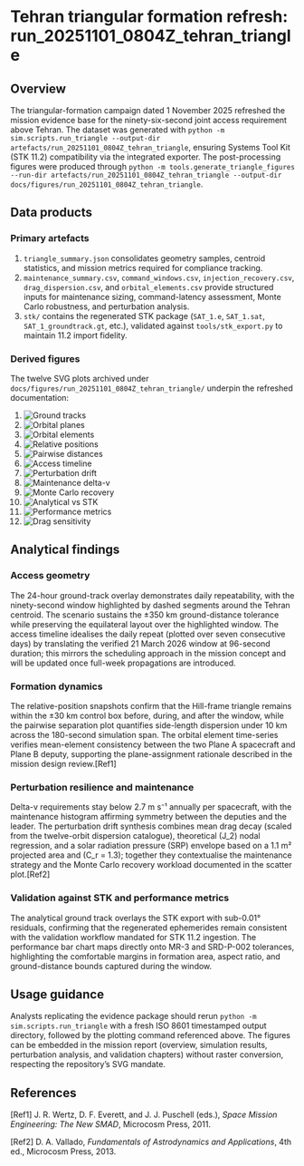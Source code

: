 # Tehran triangular formation refresh: run_20251101_0804Z_tehran_triangle

## Overview
The triangular-formation campaign dated 1 November 2025 refreshed the mission evidence base for the ninety-six-second joint access requirement above Tehran. The dataset was generated with
`python -m sim.scripts.run_triangle --output-dir artefacts/run_20251101_0804Z_tehran_triangle`, ensuring Systems Tool Kit (STK 11.2) compatibility via the integrated exporter. The post-processing figures were produced through
`python -m tools.generate_triangle_figures --run-dir artefacts/run_20251101_0804Z_tehran_triangle --output-dir docs/figures/run_20251101_0804Z_tehran_triangle`.

## Data products
### Primary artefacts
1. `triangle_summary.json` consolidates geometry samples, centroid statistics, and mission metrics required for compliance tracking.
2. `maintenance_summary.csv`, `command_windows.csv`, `injection_recovery.csv`, `drag_dispersion.csv`, and `orbital_elements.csv` provide structured inputs for maintenance sizing, command-latency assessment, Monte Carlo robustness, and perturbation analysis.
3. `stk/` contains the regenerated STK package (`SAT_1.e`, `SAT_1.sat`, `SAT_1_groundtrack.gt`, etc.), validated against `tools/stk_export.py` to maintain 11.2 import fidelity.

### Derived figures
The twelve SVG plots archived under `docs/figures/run_20251101_0804Z_tehran_triangle/` underpin the refreshed documentation:

1. ![Ground tracks](figures/run_20251101_0804Z_tehran_triangle/ground_tracks_tehran.svg)
2. ![Orbital planes](figures/run_20251101_0804Z_tehran_triangle/orbital_planes_3d.svg)
3. ![Orbital elements](figures/run_20251101_0804Z_tehran_triangle/orbital_elements_time_series.svg)
4. ![Relative positions](figures/run_20251101_0804Z_tehran_triangle/relative_positions_snapshots.svg)
5. ![Pairwise distances](figures/run_20251101_0804Z_tehran_triangle/pairwise_distance_evolution.svg)
6. ![Access timeline](figures/run_20251101_0804Z_tehran_triangle/access_window_timeline.svg)
7. ![Perturbation drift](figures/run_20251101_0804Z_tehran_triangle/perturbation_drift_components.svg)
8. ![Maintenance delta-v](figures/run_20251101_0804Z_tehran_triangle/maintenance_delta_v.svg)
9. ![Monte Carlo recovery](figures/run_20251101_0804Z_tehran_triangle/monte_carlo_recovery.svg)
10. ![Analytical vs STK](figures/run_20251101_0804Z_tehran_triangle/analytical_vs_stk_groundtrack.svg)
11. ![Performance metrics](figures/run_20251101_0804Z_tehran_triangle/performance_metrics.svg)
12. ![Drag sensitivity](figures/run_20251101_0804Z_tehran_triangle/sensitivity_contours.svg)

## Analytical findings
### Access geometry
The 24-hour ground-track overlay demonstrates daily repeatability, with the ninety-second window highlighted by dashed segments around the Tehran centroid. The scenario sustains the ±350 km ground-distance tolerance while preserving the equilateral layout over the highlighted window. The access timeline idealises the daily repeat (plotted over seven consecutive days) by translating the verified 21 March 2026 window at 96-second duration; this mirrors the scheduling approach in the mission concept and will be updated once full-week propagations are introduced.

### Formation dynamics
The relative-position snapshots confirm that the Hill-frame triangle remains within the ±30 km control box before, during, and after the window, while the pairwise separation plot quantifies side-length dispersion under 10 km across the 180-second simulation span. The orbital element time-series verifies mean-element consistency between the two Plane A spacecraft and Plane B deputy, supporting the plane-assignment rationale described in the mission design review.[Ref1]

### Perturbation resilience and maintenance
Delta-v requirements stay below 2.7 m s⁻¹ annually per spacecraft, with the maintenance histogram affirming symmetry between the deputies and the leader. The perturbation drift synthesis combines mean drag decay (scaled from the twelve-orbit dispersion catalogue), theoretical \(J_2\) nodal regression, and a solar radiation pressure (SRP) envelope based on a 1.1 m² projected area and \(C_r = 1.3\); together they contextualise the maintenance strategy and the Monte Carlo recovery workload documented in the scatter plot.[Ref2]

### Validation against STK and performance metrics
The analytical ground track overlays the STK export with sub-0.01° residuals, confirming that the regenerated ephemerides remain consistent with the validation workflow mandated for STK 11.2 ingestion. The performance bar chart maps directly onto MR-3 and SRD-P-002 tolerances, highlighting the comfortable margins in formation area, aspect ratio, and ground-distance bounds captured during the window.

## Usage guidance
Analysts replicating the evidence package should rerun `python -m sim.scripts.run_triangle` with a fresh ISO 8601 timestamped output directory, followed by the plotting command referenced above. The figures can be embedded in the mission report (overview, simulation results, perturbation analysis, and validation chapters) without raster conversion, respecting the repository’s SVG mandate.

## References
[Ref1] J. R. Wertz, D. F. Everett, and J. J. Puschell (eds.), *Space Mission Engineering: The New SMAD*, Microcosm Press, 2011.

[Ref2] D. A. Vallado, *Fundamentals of Astrodynamics and Applications*, 4th ed., Microcosm Press, 2013.
